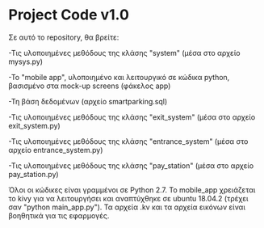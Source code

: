 # Project Code v1.0

Σε αυτό το repository, θα βρείτε:

  -Τις υλοποιημένες μεθόδους της κλάσης "system" (μέσα στο αρχείο mysys.py)
  
  -Το "mobile app", υλοποιημένο και λειτουργικό σε κώδικα python, βασισμένο στα mock-up screens (φάκελος app) 
  
  -Τη βάση δεδομένων (αρχείο smartparking.sql)
  
  -Τις υλοποιημένες μεθόδους της κλάσης "exit_system" (μέσα στο αρχείο exit_system.py)
  
  -Τις υλοποιημένες μεθόδους της κλάσης "entrance_system" (μέσα στο αρχείο entrance_system.py)
  
  -Τις υλοποιημένες μεθόδους της κλάσης "pay_station" (μέσα στο αρχείο pay_station.py)
  
  
Όλοι οι κώδικες είναι γραμμένοι σε Python 2.7. Το mobile_app χρειάζεται το kivy για να λειτουργήσει και αναπτύχθηκε σε ubuntu 18.04.2 (τρέχει σαν "python main_app.py"). Τα αρχεία .kv και τα αρχεία εικόνων είναι βοηθητικά για τις εφαρμογές.
